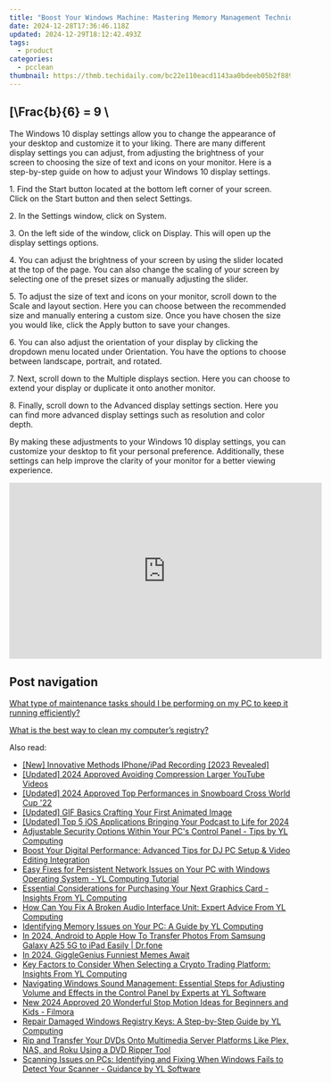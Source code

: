 ```yaml
---
title: "Boost Your Windows Machine: Mastering Memory Management Techniques at YL Software"
date: 2024-12-28T17:36:46.118Z
updated: 2024-12-29T18:12:42.493Z
tags:
  - product
categories:
  - pcclean
thumbnail: https://thmb.techidaily.com/bc22e110eacd1143aa0bdeeb05b2f88960a893ae5ff7866bf9fbfc4c2eddab7b.jpg
---
```


## \[\Frac{b}{6} = 9 \

The Windows 10 display settings allow you to change the appearance of your desktop and customize it to your liking. There are many different display settings you can adjust, from adjusting the brightness of your screen to choosing the size of text and icons on your monitor. Here is a step-by-step guide on how to adjust your Windows 10 display settings. 

1\. Find the Start button located at the bottom left corner of your screen. Click on the Start button and then select Settings.

2\. In the Settings window, click on System.

3\. On the left side of the window, click on Display. This will open up the display settings options. 

4\. You can adjust the brightness of your screen by using the slider located at the top of the page. You can also change the scaling of your screen by selecting one of the preset sizes or manually adjusting the slider.

5\. To adjust the size of text and icons on your monitor, scroll down to the Scale and layout section. Here you can choose between the recommended size and manually entering a custom size. Once you have chosen the size you would like, click the Apply button to save your changes.

6\. You can also adjust the orientation of your display by clicking the dropdown menu located under Orientation. You have the options to choose between landscape, portrait, and rotated.

7\. Next, scroll down to the Multiple displays section. Here you can choose to extend your display or duplicate it onto another monitor.

8\. Finally, scroll down to the Advanced display settings section. Here you can find more advanced display settings such as resolution and color depth. 

By making these adjustments to your Windows 10 display settings, you can customize your desktop to fit your personal preference. Additionally, these settings can help improve the clarity of your monitor for a better viewing experience.

<!-- affiliate ads begin -->
<iframe width="560" height="315" src="https://www.youtube.com/embed/eMEJvwMM0vk?si=EQF_jo_4u9v5iJ_C" title="YouTube video player" frameborder="0" allow="accelerometer; autoplay; clipboard-write; encrypted-media; gyroscope; picture-in-picture; web-share" referrerpolicy="strict-origin-when-cross-origin" allowfullscreen></iframe>
<!-- affiliate ads end -->

## Post navigation

[What type of maintenance tasks should I be performing on my PC to keep it running efficiently?](https://tools.techidaily.com/pcclean/products/)

[What is the best way to clean my computer’s registry?](https://tools.techidaily.com/pcclean/products/)

<ins class="adsbygoogle"
     style="display:block"
     data-ad-format="autorelaxed"
     data-ad-client="ca-pub-7571918770474297"
     data-ad-slot="1223367746"></ins>

<ins class="adsbygoogle"
     style="display:block"
     data-ad-client="ca-pub-7571918770474297"
     data-ad-slot="8358498916"
     data-ad-format="auto"
     data-full-width-responsive="true"></ins>

<span class="atpl-alsoreadstyle">Also read:</span>
<div><ul>
<li><a href="https://on-screen-recording.techidaily.com/new-innovative-methods-iphoneipad-recording-2023-revealed/"><u>[New] Innovative Methods IPhone/iPad Recording [2023 Revealed]</u></a></li>
<li><a href="https://article-files.techidaily.com/updated-2024-approved-avoiding-compression-larger-youtube-videos/"><u>[Updated] 2024 Approved Avoiding Compression Larger YouTube Videos</u></a></li>
<li><a href="https://fox-blue.techidaily.com/updated-2024-approved-top-performances-in-snowboard-cross-world-cup-22/"><u>[Updated] 2024 Approved Top Performances in Snowboard Cross World Cup '22</u></a></li>
<li><a href="https://fox-glue.techidaily.com/updated-gif-basics-crafting-your-first-animated-image/"><u>[Updated] GIF Basics Crafting Your First Animated Image</u></a></li>
<li><a href="https://fox-friendly.techidaily.com/updated-top-5-ios-applications-bringing-your-podcast-to-life-for-2024/"><u>[Updated] Top 5 iOS Applications Bringing Your Podcast to Life for 2024</u></a></li>
<li><a href="https://discover-fantastic.techidaily.com/adjustable-security-options-within-your-pcs-control-panel-tips-by-yl-computing/"><u>Adjustable Security Options Within Your PC's Control Panel - Tips by YL Computing</u></a></li>
<li><a href="https://discover-fantastic.techidaily.com/boost-your-digital-performance-advanced-tips-for-dj-pc-setup-and-video-editing-integration/"><u>Boost Your Digital Performance: Advanced Tips for DJ PC Setup & Video Editing Integration</u></a></li>
<li><a href="https://discover-deluxe.techidaily.com/easy-fixes-for-persistent-network-issues-on-your-pc-with-windows-operating-system-yl-computing-tutorial/"><u>Easy Fixes for Persistent Network Issues on Your PC with Windows Operating System - YL Computing Tutorial</u></a></li>
<li><a href="https://discover-fantastic.techidaily.com/essential-considerations-for-purchasing-your-next-graphics-card-insights-from-yl-computing/"><u>Essential Considerations for Purchasing Your Next Graphics Card - Insights From YL Computing</u></a></li>
<li><a href="https://discover-fantastic.techidaily.com/how-can-you-fix-a-broken-audio-interface-unit-expert-advice-from-yl-computing/"><u>How Can You Fix A Broken Audio Interface Unit: Expert Advice From YL Computing</u></a></li>
<li><a href="https://discover-fantastic.techidaily.com/identifying-memory-issues-on-your-pc-a-guide-by-yl-computing/"><u>Identifying Memory Issues on Your PC: A Guide by YL Computing</u></a></li>
<li><a href="https://android-transfer.techidaily.com/in-2024-android-to-apple-how-to-transfer-photos-from-samsung-galaxy-a25-5g-to-ipad-easily-drfone-by-drfone-transfer-from-android-transfer-from-android/"><u>In 2024, Android to Apple How To Transfer Photos From Samsung Galaxy A25 5G to iPad Easily | Dr.fone</u></a></li>
<li><a href="https://vp-tips.techidaily.com/in-2024-gigglegenius-funniest-memes-await/"><u>In 2024, GiggleGenius Funniest Memes Await</u></a></li>
<li><a href="https://discover-fantastic.techidaily.com/key-factors-to-consider-when-selecting-a-crypto-trading-platform-insights-from-yl-computing/"><u>Key Factors to Consider When Selecting a Crypto Trading Platform: Insights From YL Computing</u></a></li>
<li><a href="https://discover-fantastic.techidaily.com/navigating-windows-sound-management-essential-steps-for-adjusting-volume-and-effects-in-the-control-panel-by-experts-at-yl-software/"><u>Navigating Windows Sound Management: Essential Steps for Adjusting Volume and Effects in the Control Panel by Experts at YL Software</u></a></li>
<li><a href="https://meme-emoji.techidaily.com/new-2024-approved-20-wonderful-stop-motion-ideas-for-beginners-and-kids-filmora/"><u>New 2024 Approved 20 Wonderful Stop Motion Ideas for Beginners and Kids - Filmora</u></a></li>
<li><a href="https://discover-fantastic.techidaily.com/repair-damaged-windows-registry-keys-a-step-by-step-guide-by-yl-computing/"><u>Repair Damaged Windows Registry Keys: A Step-by-Step Guide by YL Computing</u></a></li>
<li><a href="https://eaxpv-info.techidaily.com/rip-and-transfer-your-dvds-onto-multimedia-server-platforms-like-plex-nas-and-roku-using-a-dvd-ripper-tool/"><u>Rip and Transfer Your DVDs Onto Multimedia Server Platforms Like Plex, NAS, and Roku Using a DVD Ripper Tool</u></a></li>
<li><a href="https://discover-fantastic.techidaily.com/scanning-issues-on-pcs-identifying-and-fixing-when-windows-fails-to-detect-your-scanner-guidance-by-yl-software/"><u>Scanning Issues on PCs: Identifying and Fixing When Windows Fails to Detect Your Scanner - Guidance by YL Software</u></a></li>
</ul></div>

